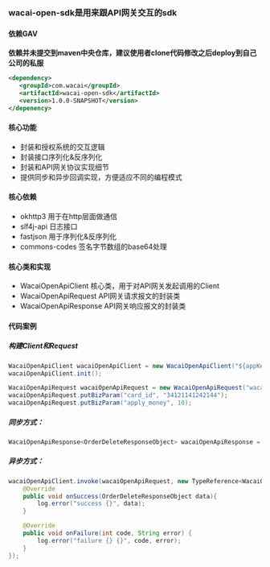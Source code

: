 ### wacai-open-sdk是用来跟API网关交互的sdk

#### 依赖GAV
**依赖并未提交到maven中央仓库，建议使用者clone代码修改之后deploy到自己公司的私服**
```xml
<dependency>
   <groupId>com.wacai</groupId>
   <artifactId>wacai-open-sdk</artifactId>
   <version>1.0.0-SNAPSHOT</version>
</depenency>
```

#### 核心功能
- 封装和授权系统的交互逻辑
- 封装接口序列化&反序列化
- 封装和API网关协议实现细节
- 提供同步和异步回调实现，方便适应不同的编程模式

#### 核心依赖
- okhttp3 用于在http层面做通信
- slf4j-api 日志接口
- fastjson 用于序列化&反序列化
- commons-codes 签名字节数组的base64处理

#### 核心类和实现
- WacaiOpenApiClient 核心类，用于对API网关发起调用的Client
- WacaiOpenApiRequest API网关请求报文的封装类
- WacaiOpenApiResponse API网关响应报文的封装类

#### 代码案例

##### 构建Client和Request
```java
WacaiOpenApiClient wacaiOpenApiClient = new WacaiOpenApiClient("${appKey}", "${appSecret}");
wacaiOpenApiClient.init();

WacaiOpenApiRequest wacaiOpenApiRequest = new WacaiOpenApiRequest("wacai.order.delete", "v2");
wacaiOpenApiRequest.putBizParam("card_id", "34121141242144");
wacaiOpenApiRequest.putBizParam("apply_money", 10);
```

##### 同步方式：
```java
WacaiOpenApiResponse<OrderDeleteResponseObject> wacaiOpenApiResponse = wacaiOpenApiClient.invoke(wacaiOpenApiRequest, new TypeReference<WacaiOpenApiResponse<OrderDeleteResponseObject>>() {});
```

##### 异步方式：
```java
wacaiOpenApiClient.invoke(wacaiOpenApiRequest, new TypeReference<WacaiOpenApiResponse<OrderDeleteResponseObject>>() {}, new WacaiOpenApiResponseCallback<OrderDeleteResponseObject>() {
    @Override
    public void onSuccess(OrderDeleteResponseObject data){
        log.error("success {}", data);
    }

    @Override
    public void onFailure(int code, String error) {
        log.error("failure {} {}", code, error);
    }
});
```
